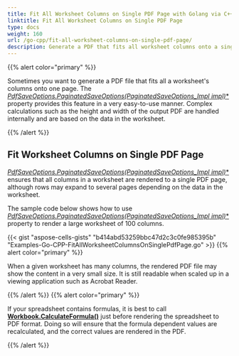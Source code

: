 ```yaml
---
title: Fit All Worksheet Columns on Single PDF Page with Golang via C++
linktitle: Fit All Worksheet Columns on Single PDF Page
type: docs
weight: 160
url: /go-cpp/fit-all-worksheet-columns-on-single-pdf-page/
description: Generate a PDF that fits all worksheet columns onto a single page using Aspose.Cells with Golang via C++.
---
```


{{% alert color="primary" %}}

Sometimes you want to generate a PDF file that fits all a worksheet's columns onto one page. The [**PdfSaveOptions.PaginatedSaveOptions(PaginatedSaveOptions_Impl* impl)**](https://reference.aspose.com/cells/go-cpp/paginatedsaveoptions/~paginatedsaveoptions/) property provides this feature in a very easy-to-use manner. Complex calculations such as the height and width of the output PDF are handled internally and are based on the data in the worksheet.

{{% /alert %}}

## **Fit Worksheet Columns on Single PDF Page**

[**PdfSaveOptions.PaginatedSaveOptions(PaginatedSaveOptions_Impl* impl)**](https://reference.aspose.com/cells/go-cpp/paginatedsaveoptions/~paginatedsaveoptions/) ensures that all columns in a worksheet are rendered to a single PDF page, although rows may expand to several pages depending on the data in the worksheet.

The sample code below shows how to use [**PdfSaveOptions.PaginatedSaveOptions(PaginatedSaveOptions_Impl* impl)**](https://reference.aspose.com/cells/go-cpp/paginatedsaveoptions/~paginatedsaveoptions/) property to render a large worksheet of 100 columns.

{{< gist "aspose-cells-gists" "b414abd53259bbc47d2c3c0fe985395b" "Examples-Go-CPP-FitAllWorksheetColumnsOnSinglePdfPage.go" >}}
{{% alert color="primary" %}}

When a given worksheet has many columns, the rendered PDF file may show the content in a very small size. It is still readable when scaled up in a viewing application such as Acrobat Reader.

{{% /alert %}} {{% alert color="primary" %}}

If your spreadsheet contains formulas, it is best to call [**Workbook.CalculateFormula()**](https://reference.aspose.com/cells/go-cpp/workbook/calculateformula/) just before rendering the spreadsheet to PDF format. Doing so will ensure that the formula dependent values are recalculated, and the correct values are rendered in the PDF.

{{% /alert %}}